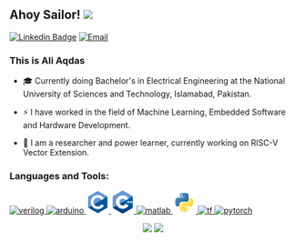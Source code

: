 <h2>Ahoy Sailor! <img src="https://media.giphy.com/media/hvRJCLFzcasrR4ia7z/giphy.gif" width="25px"></h2>

[![Linkedin Badge](https://img.shields.io/badge/LinkedIn-0077B5?style=for-the-badge&logo=linkedin&logoColor=white)](https://www.linkedin.com/in/ali-aqdas/)
[![Email](https://img.shields.io/badge/Gmail-D14836?style=for-the-badge&logo=gmail&logoColor=white)](mailto:aliaqdas2000@gmail.com)

### This is Ali Aqdas

- 🎓 Currently doing Bachelor's in Electrical Engineering at the National University of Sciences and Technology, Islamabad, Pakistan.

- ⚡ I have worked in the field of Machine Learning, Embedded Software and Hardware Development.

- 🔭 I am a researcher and power learner, currently working on RISC-V Vector Extension.


<!-- Languages and tools -->
<h3 align="left">Languages and Tools:</h3>
<p align="left"> 
<a href="https://www.intel.com/content/www/us/en/products/details/fpga/development-tools/quartus-prime.html" target="_blank"> <img src="https://user-images.githubusercontent.com/65295655/192134352-56426a78-23d1-4fb3-a7dc-64c11695fff8.png" alt="verilog" width="40" height="40"/> </a>
<a href="https://www.arduino.cc/" target="_blank"> <img src="https://cdn.worldvectorlogo.com/logos/arduino-1.svg" alt="arduino" width="40" height="40"/> </a> <a href="https://www.cprogramming.com/" target="_blank"> <img src="https://raw.githubusercontent.com/devicons/devicon/master/icons/c/c-original.svg" alt="c" width="40" height="40"/> </a> <a href="https://www.w3schools.com/cpp/" target="_blank"> <img src="https://raw.githubusercontent.com/devicons/devicon/master/icons/cplusplus/cplusplus-original.svg" alt="cplusplus" width="40" height="40"/> </a> <a href="https://www.mathworks.com/" target="_blank"> <img src="https://upload.wikimedia.org/wikipedia/commons/2/21/Matlab_Logo.png" alt="matlab" width="40" height="40"/> </a> <a href="https://www.mysql.com/" target="_blank"> <a href="https://www.python.org" target="_blank"> <img src="https://raw.githubusercontent.com/devicons/devicon/master/icons/python/python-original.svg" alt="python" width="40" height="40"/> </a>
<a href="https://tensorflow.org/" target="_blank"> <img src="https://www.vectorlogo.zone/logos/tensorflow/tensorflow-icon.svg" alt="tf" width="40" height="40"/> </a>
<a href="https://pytorch.org/" target="_blank"> <img src="https://www.vectorlogo.zone/logos/pytorch/pytorch-icon.svg" alt="pytorch" width="40" height="40"/> </a>

</p>
   
   

<p align = "center">

<!-- GitHub Stats -->
<img height="160em" src="https://github-readme-stats.vercel.app/api?username=aliaqdas-repo&show_icons=true&hide_border=true" />

<!-- Most Used Languages -->
<img height="160em" src="https://github-readme-stats.vercel.app/api/top-langs/?username=aliaqdas-repo&exclude_repo=KNN-Image-Classification&show_icons=true&hide_border=true&layout=compact&langs_count=8"/>
</p>
